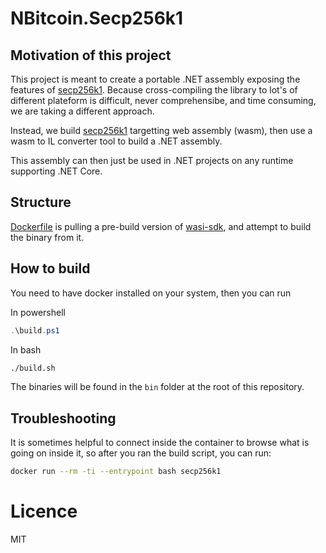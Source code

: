 # NBitcoin.Secp256k1

## Motivation of this project

This project is meant to create a portable .NET assembly exposing the features of [secp256k1](https://github.com/bitcoin-core/secp256k1/).
Because cross-compiling the library to lot's of different plateform is difficult, never comprehensibe, and time consuming, we are taking a different approach.

Instead, we build [secp256k1](https://github.com/bitcoin-core/secp256k1/) targetting web assembly (wasm), then use a wasm to IL converter tool to build a .NET assembly.

This assembly can then just be used in .NET projects on any runtime supporting .NET Core.

## Structure

[Dockerfile](Dockerfile) is pulling a pre-build version of [wasi-sdk](https://github.com/CraneStation/wasi-sdk), and attempt to build the binary from it.

## How to build

You need to have docker installed on your system, then you can run

In powershell
```powershell
.\build.ps1
```

In bash
```bash
./build.sh
```

The binaries will be found in the `bin` folder at the root of this repository.

## Troubleshooting

It is sometimes helpful to connect inside the container to browse what is going on inside it, so after you ran the build script, you can run:

```bash
docker run --rm -ti --entrypoint bash secp256k1
```

# Licence

MIT